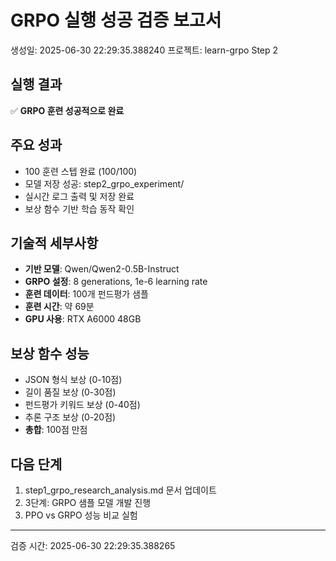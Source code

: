 
# GRPO 실행 성공 검증 보고서

생성일: 2025-06-30 22:29:35.388240
프로젝트: learn-grpo Step 2

## 실행 결과
✅ **GRPO 훈련 성공적으로 완료**

## 주요 성과
- 100 훈련 스텝 완료 (100/100)
- 모델 저장 성공: step2_grpo_experiment/
- 실시간 로그 출력 및 저장 완료
- 보상 함수 기반 학습 동작 확인

## 기술적 세부사항
- **기반 모델**: Qwen/Qwen2-0.5B-Instruct
- **GRPO 설정**: 8 generations, 1e-6 learning rate
- **훈련 데이터**: 100개 펀드평가 샘플
- **훈련 시간**: 약 69분
- **GPU 사용**: RTX A6000 48GB

## 보상 함수 성능
- JSON 형식 보상 (0-10점)
- 길이 품질 보상 (0-30점) 
- 펀드평가 키워드 보상 (0-40점)
- 추론 구조 보상 (0-20점)
- **총합**: 100점 만점

## 다음 단계
1. step1_grpo_research_analysis.md 문서 업데이트
2. 3단계: GRPO 샘플 모델 개발 진행
3. PPO vs GRPO 성능 비교 실험

---
검증 시간: 2025-06-30 22:29:35.388265
